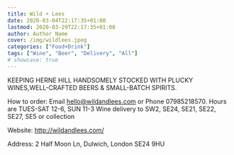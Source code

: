 ```yaml
---
title: Wild + Lees
date: 2020-03-04T22:17:35+01:00
lastmod: 2020-03-29T22:17:35+01:00
author: Author Name
cover: /img/wildlees.jpeg
categories: ["Food+Drink"]
tags: ["Wine", "Beer", "Delivery", "All"]
# showcase: true
---
```


KEEPING HERNE HILL HANDSOMELY STOCKED WITH PLUCKY WINES,WELL-CRAFTED BEERS & SMALL-BATCH SPIRITS.

How to order: Email hello@wildandlees.com or Phone 07985218570. Hours are TUES-SAT 12-6, SUN 11-3	Wine delivery to SW2, SE24, SE21, SE22, SE27, SE5 or collection

Website: http://wildandlees.com/

Address: 2 Half Moon Ln, Dulwich, London SE24 9HU	
